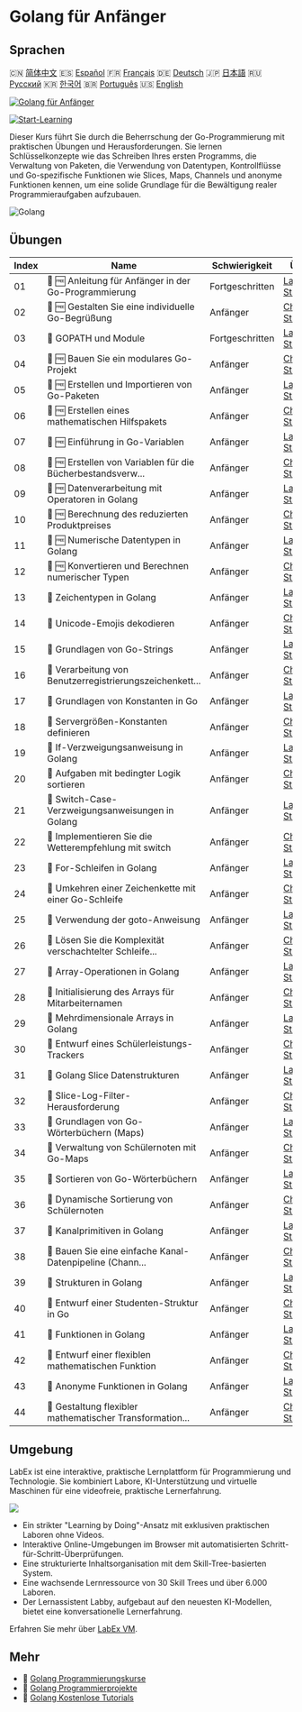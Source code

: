 # Golang für Anfänger

## Sprachen

🇨🇳 [简体中文](README_zh.md) 🇪🇸 [Español](README_es.md) 🇫🇷 [Français](README_fr.md) 🇩🇪 [Deutsch](README_de.md) 🇯🇵 [日本語](README_ja.md) 🇷🇺 [Русский](README_ru.md) 🇰🇷 [한국어](README_ko.md) 🇧🇷 [Português](README_pt.md) 🇺🇸 [English](README.md) 

[![Golang für Anfänger](https://cover-creator.labex.io/golang-for-beginners.png?lang=de)](https://labex.io/de/courses/golang-for-beginners)

[![Start-Learning](https://img.shields.io/badge/Start-Learning-whitesmoke?style=for-the-badge)](https://labex.io/de/courses/golang-for-beginners)

Dieser Kurs führt Sie durch die Beherrschung der Go-Programmierung mit praktischen Übungen und Herausforderungen. Sie lernen Schlüsselkonzepte wie das Schreiben Ihres ersten Programms, die Verwaltung von Paketen, die Verwendung von Datentypen, Kontrollflüsse und Go-spezifische Funktionen wie Slices, Maps, Channels und anonyme Funktionen kennen, um eine solide Grundlage für die Bewältigung realer Programmieraufgaben aufzubauen.

![Golang](https://img.shields.io/badge/Golang-whitesmoke?style=for-the-badge&logo=golang)


## Übungen

|   Index | Name                                                        | Schwierigkeit   | Übung                                                                                                                          |
|---------|-------------------------------------------------------------|-----------------|--------------------------------------------------------------------------------------------------------------------------------|
|      01 | 📖 🆓 Anleitung für Anfänger in der Go-Programmierung       | Fortgeschritten | <a target='_blank' href='https://labex.io/de/tutorials/go-beginner-s-guide-to-go-programming-149062'>Labor Starten</a>         |
|      02 | 🎯 🆓 Gestalten Sie eine individuelle Go-Begrüßung          | Anfänger        | <a target='_blank' href='https://labex.io/de/tutorials/go-craft-a-personalized-go-greeting-435633'>Challenge Starten</a>       |
|      03 | 📖  GOPATH und Module                                       | Fortgeschritten | <a target='_blank' href='https://labex.io/de/tutorials/go-gopath-and-module-149063'>Labor Starten</a>                          |
|      04 | 🎯 🆓 Bauen Sie ein modulares Go-Projekt                    | Anfänger        | <a target='_blank' href='https://labex.io/de/tutorials/go-build-a-modular-go-project-435640'>Challenge Starten</a>             |
|      05 | 📖 🆓 Erstellen und Importieren von Go-Paketen              | Anfänger        | <a target='_blank' href='https://labex.io/de/tutorials/go-creating-and-importing-go-packages-149064'>Labor Starten</a>         |
|      06 | 🎯 🆓 Erstellen eines mathematischen Hilfspakets            | Anfänger        | <a target='_blank' href='https://labex.io/de/tutorials/go-build-a-math-utility-package-435676'>Challenge Starten</a>           |
|      07 | 📖 🆓 Einführung in Go-Variablen                            | Anfänger        | <a target='_blank' href='https://labex.io/de/tutorials/go-introduction-to-go-variables-149065'>Labor Starten</a>               |
|      08 | 🎯 🆓 Erstellen von Variablen für die Bücherbestandsverw... | Anfänger        | <a target='_blank' href='https://labex.io/de/tutorials/go-craft-book-inventory-variables-435684'>Challenge Starten</a>         |
|      09 | 📖 🆓 Datenverarbeitung mit Operatoren in Golang            | Anfänger        | <a target='_blank' href='https://labex.io/de/tutorials/go-data-processing-with-operators-in-golang-149066'>Labor Starten</a>   |
|      10 | 🎯 🆓 Berechnung des reduzierten Produktpreises             | Anfänger        | <a target='_blank' href='https://labex.io/de/tutorials/calculate-product-discount-price-435694'>Challenge Starten</a>          |
|      11 | 📖 🆓 Numerische Datentypen in Golang                       | Anfänger        | <a target='_blank' href='https://labex.io/de/tutorials/go-numerical-types-in-golang-149067'>Labor Starten</a>                  |
|      12 | 🎯 🆓 Konvertieren und Berechnen numerischer Typen          | Anfänger        | <a target='_blank' href='https://labex.io/de/tutorials/convert-and-calculate-numeric-types-435824'>Challenge Starten</a>       |
|      13 | 📖  Zeichentypen in Golang                                  | Anfänger        | <a target='_blank' href='https://labex.io/de/tutorials/go-character-types-in-golang-149068'>Labor Starten</a>                  |
|      14 | 🎯  Unicode-Emojis dekodieren                               | Anfänger        | <a target='_blank' href='https://labex.io/de/tutorials/go-decode-unicode-emojis-435852'>Challenge Starten</a>                  |
|      15 | 📖  Grundlagen von Go-Strings                               | Anfänger        | <a target='_blank' href='https://labex.io/de/tutorials/go-go-string-fundamentals-149069'>Labor Starten</a>                     |
|      16 | 🎯  Verarbeitung von Benutzerregistrierungszeichenkett...   | Anfänger        | <a target='_blank' href='https://labex.io/de/tutorials/go-process-user-registration-strings-436083'>Challenge Starten</a>      |
|      17 | 📖  Grundlagen von Konstanten in Go                         | Anfänger        | <a target='_blank' href='https://labex.io/de/tutorials/go-go-constants-fundamentals-149070'>Labor Starten</a>                  |
|      18 | 🎯  Servergrößen-Konstanten definieren                      | Anfänger        | <a target='_blank' href='https://labex.io/de/tutorials/go-define-server-size-constants-436400'>Challenge Starten</a>           |
|      19 | 📖  If-Verzweigungsanweisung in Golang                      | Anfänger        | <a target='_blank' href='https://labex.io/de/tutorials/go-if-branch-statement-in-golang-149071'>Labor Starten</a>              |
|      20 | 🎯  Aufgaben mit bedingter Logik sortieren                  | Anfänger        | <a target='_blank' href='https://labex.io/de/tutorials/go-sort-tasks-with-conditional-logic-436418'>Challenge Starten</a>      |
|      21 | 📖  Switch-Case-Verzweigungsanweisungen in Golang           | Anfänger        | <a target='_blank' href='https://labex.io/de/tutorials/go-switch-case-branch-statements-in-golang-149072'>Labor Starten</a>    |
|      22 | 🎯  Implementieren Sie die Wetterempfehlung mit switch      | Anfänger        | <a target='_blank' href='https://labex.io/de/tutorials/go-implement-weather-advice-switch-436449'>Challenge Starten</a>        |
|      23 | 📖  For-Schleifen in Golang                                 | Anfänger        | <a target='_blank' href='https://labex.io/de/tutorials/go-for-loops-in-golang-149073'>Labor Starten</a>                        |
|      24 | 🎯  Umkehren einer Zeichenkette mit einer Go-Schleife       | Anfänger        | <a target='_blank' href='https://labex.io/de/tutorials/go-reverse-string-with-go-loop-436520'>Challenge Starten</a>            |
|      25 | 📖  Verwendung der goto-Anweisung                           | Anfänger        | <a target='_blank' href='https://labex.io/de/tutorials/go-goto-statement-usage-149074'>Labor Starten</a>                       |
|      26 | 🎯  Lösen Sie die Komplexität verschachtelter Schleife...   | Anfänger        | <a target='_blank' href='https://labex.io/de/tutorials/go-solve-nested-loop-complexity-with-goto-436529'>Challenge Starten</a> |
|      27 | 📖  Array-Operationen in Golang                             | Anfänger        | <a target='_blank' href='https://labex.io/de/tutorials/go-array-operations-in-golang-149075'>Labor Starten</a>                 |
|      28 | 🎯  Initialisierung des Arrays für Mitarbeiternamen         | Anfänger        | <a target='_blank' href='https://labex.io/de/tutorials/go-initialize-employee-names-array-436643'>Challenge Starten</a>        |
|      29 | 📖  Mehrdimensionale Arrays in Golang                       | Anfänger        | <a target='_blank' href='https://labex.io/de/tutorials/go-multidimensional-arrays-in-golang-149076'>Labor Starten</a>          |
|      30 | 🎯  Entwurf eines Schülerleistungs-Trackers                 | Anfänger        | <a target='_blank' href='https://labex.io/de/tutorials/go-design-a-student-grade-tracker-436649'>Challenge Starten</a>         |
|      31 | 📖  Golang Slice Datenstrukturen                            | Anfänger        | <a target='_blank' href='https://labex.io/de/tutorials/go-golang-slice-data-structures-149077'>Labor Starten</a>               |
|      32 | 🎯  Slice-Log-Filter-Herausforderung                        | Anfänger        | <a target='_blank' href='https://labex.io/de/tutorials/go-slice-log-filter-challenge-436686'>Challenge Starten</a>             |
|      33 | 📖  Grundlagen von Go-Wörterbüchern (Maps)                  | Anfänger        | <a target='_blank' href='https://labex.io/de/tutorials/go-go-dictionary-fundamentals-149080'>Labor Starten</a>                 |
|      34 | 🎯  Verwaltung von Schülernoten mit Go-Maps                 | Anfänger        | <a target='_blank' href='https://labex.io/de/tutorials/go-manage-student-grades-with-go-maps-436735'>Challenge Starten</a>     |
|      35 | 📖  Sortieren von Go-Wörterbüchern                          | Anfänger        | <a target='_blank' href='https://labex.io/de/tutorials/go-sorting-go-dictionaries-149095'>Labor Starten</a>                    |
|      36 | 🎯  Dynamische Sortierung von Schülernoten                  | Anfänger        | <a target='_blank' href='https://labex.io/de/tutorials/go-sort-student-grades-dynamically-437203'>Challenge Starten</a>        |
|      37 | 📖  Kanalprimitiven in Golang                               | Anfänger        | <a target='_blank' href='https://labex.io/de/tutorials/go-channel-primitives-in-golang-149096'>Labor Starten</a>               |
|      38 | 🎯  Bauen Sie eine einfache Kanal-Datenpipeline (Chann...   | Anfänger        | <a target='_blank' href='https://labex.io/de/tutorials/go-build-a-simple-channel-data-pipeline-437199'>Challenge Starten</a>   |
|      39 | 📖  Strukturen in Golang                                    | Anfänger        | <a target='_blank' href='https://labex.io/de/tutorials/go-structures-in-golang-149097'>Labor Starten</a>                       |
|      40 | 🎯  Entwurf einer Studenten-Struktur in Go                  | Anfänger        | <a target='_blank' href='https://labex.io/de/tutorials/go-design-student-struct-in-go-437202'>Challenge Starten</a>            |
|      41 | 📖  Funktionen in Golang                                    | Anfänger        | <a target='_blank' href='https://labex.io/de/tutorials/go-functions-in-golang-149098'>Labor Starten</a>                        |
|      42 | 🎯  Entwurf einer flexiblen mathematischen Funktion         | Anfänger        | <a target='_blank' href='https://labex.io/de/tutorials/go-design-flexible-math-function-437200'>Challenge Starten</a>          |
|      43 | 📖  Anonyme Funktionen in Golang                            | Anfänger        | <a target='_blank' href='https://labex.io/de/tutorials/go-anonymous-functions-in-golang-149099'>Labor Starten</a>              |
|      44 | 🎯  Gestaltung flexibler mathematischer Transformation...   | Anfänger        | <a target='_blank' href='https://labex.io/de/tutorials/go-design-flexible-math-transformations-437201'>Challenge Starten</a>   |

## Umgebung

LabEx ist eine interaktive, praktische Lernplattform für Programmierung und Technologie. Sie kombiniert Labore, KI-Unterstützung und virtuelle Maschinen für eine videofreie, praktische Lernerfahrung.

![](https://tutorial-screenshot.getvm.io/images/vm-1725247253.png)

- Ein strikter "Learning by Doing"-Ansatz mit exklusiven praktischen Laboren ohne Videos.
- Interaktive Online-Umgebungen im Browser mit automatisierten Schritt-für-Schritt-Überprüfungen.
- Eine strukturierte Inhaltsorganisation mit dem Skill-Tree-basierten System.
- Eine wachsende Lernressource von 30 Skill Trees und über 6.000 Laboren.
- Der Lernassistent Labby, aufgebaut auf den neuesten KI-Modellen, bietet eine konversationelle Lernerfahrung.

Erfahren Sie mehr über [LabEx VM](https://support.labex.io/using-labex/virtual-machine).

## Mehr

- 🔗 [Golang Programmierungskurse](https://github.com/labex-labs/awesome-programming-courses)
- 🔗 [Golang Programmierprojekte](https://github.com/labex-labs/awesome-programming-projects)
- 🔗 [Golang Kostenlose Tutorials](https://github.com/labex-labs/go-free-tutorials)


